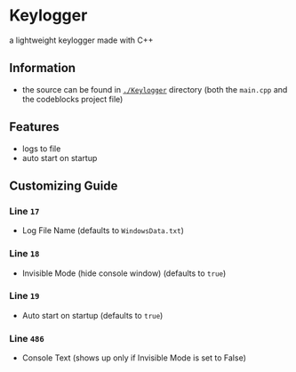 # Keylogger

a lightweight keylogger made with C++

## Information

- the source can be found in [`./Keylogger`](https://github.com/hirusha-adi/Keylogger-CPP/tree/main/Keylogger) directory (both the `main.cpp` and the codeblocks project file)

## Features

- logs to file
- auto start on startup

## Customizing Guide

### Line `17`

- Log File Name (defaults to `WindowsData.txt`)

### Line `18`

- Invisible Mode (hide console window) (defaults to `true`)

### Line `19`

- Auto start on startup (defaults to `true`)

### Line `486`

- Console Text (shows up only if Invisible Mode is set to False) 